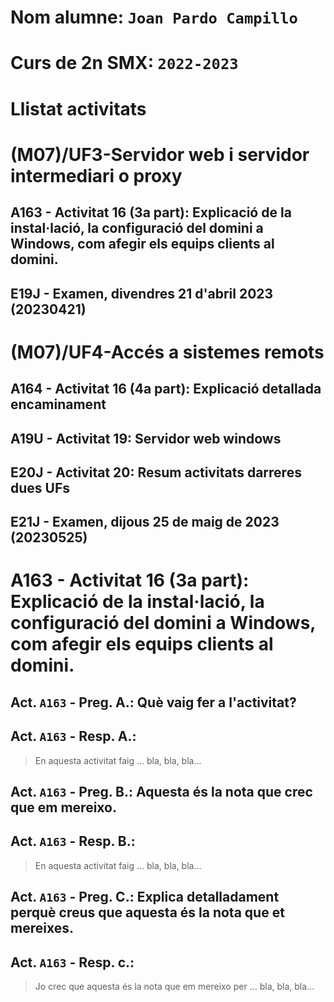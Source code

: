 # **Nom alumne**: **```Joan Pardo Campillo```**

# **Curs de 2n SMX**: **```2022-2023```**

# **Llistat activitats**

# (M07)/UF3-Servidor web i servidor intermediari o proxy
## A163 - Activitat 16 (3a part): Explicació de la instal·lació, la configuració del domini a Windows, com afegir els equips clients al domini.
## E19J - Examen, divendres 21 d'abril 2023 (20230421)
 
# (M07)/UF4-Accés a sistemes remots
## A164 - Activitat 16 (4a part): Explicació detallada encaminament
## A19U - Activitat 19: Servidor web windows
## E20J - Activitat 20: Resum activitats darreres dues UFs
## E21J - Examen, dijous 25 de maig de 2023 (20230525)


# A163 - Activitat 16 (3a part): Explicació de la instal·lació, la configuració del domini a Windows, com afegir els equips clients al domini.

## **Act. ```A163``` - Preg.  A.**: Què vaig fer a l'activitat?

## **Act. ```A163``` - Resp. A.**:

> En aquesta activitat faig ...
> bla, bla, bla...

## **Act. ```A163``` - Preg.  B.**: Aquesta és la nota que crec que em mereixo.

## **Act. ```A163``` - Resp. B.**:

> En aquesta activitat faig ...
> bla, bla, bla...

## **Act. ```A163``` - Preg.  C.**: Explica detalladament perquè creus que aquesta és la nota que et mereixes.

## **Act. ```A163``` - Resp. c.**:

> Jo crec que aquesta és la nota que em mereixo per ...
> bla, bla, bla...
